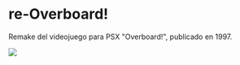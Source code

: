 # re-Overboard!

Remake del videojuego para PSX "Overboard!", publicado en 1997.

![](http://199.101.98.242/media/images/52620-Overboard!_%28E%29-1461541133.jpg)